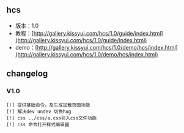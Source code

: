 ## hcs

* 版本：1.0
* 教程：[http://gallery.kissyui.com/hcs/1.0/guide/index.html](http://gallery.kissyui.com/hcs/1.0/guide/index.html)
* demo：[http://gallery.kissyui.com/hcs/1.0/demo/hcs/index.html](http://gallery.kissyui.com/hcs/1.0/demo/hcs/index.html)


## changelog

### V1.0

    [!] 提供基础命令，及生成加载页面功能
    [!] 解决dev undev 切换hug
    [!] css ../css/a.css引入css文件功能
    [!] css 命令打开样式编辑器
